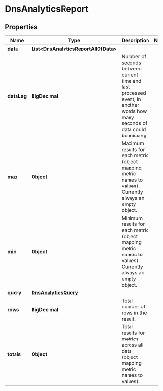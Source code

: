

# DnsAnalyticsReport


## Properties

| Name | Type | Description | Notes |
|------------ | ------------- | ------------- | -------------|
|**data** | [**List&lt;DnsAnalyticsReportAllOfData&gt;**](DnsAnalyticsReportAllOfData.md) |  |  |
|**dataLag** | **BigDecimal** | Number of seconds between current time and last processed event, in another words how many seconds of data could be missing. |  |
|**max** | **Object** | Maximum results for each metric (object mapping metric names to values). Currently always an empty object. |  |
|**min** | **Object** | Minimum results for each metric (object mapping metric names to values). Currently always an empty object. |  |
|**query** | [**DnsAnalyticsQuery**](DnsAnalyticsQuery.md) |  |  |
|**rows** | **BigDecimal** | Total number of rows in the result. |  |
|**totals** | **Object** | Total results for metrics across all data (object mapping metric names to values). |  |



